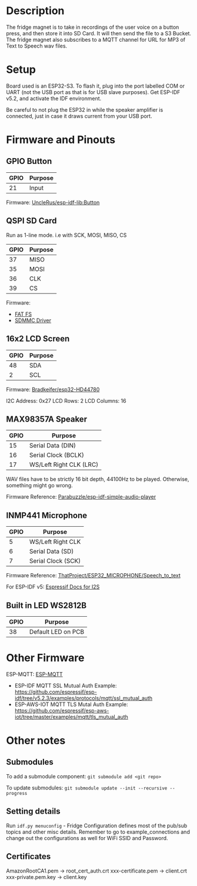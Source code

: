 # Description

The fridge magnet is to take in recordings of the user voice on a button press, and then store it into SD Card. It will then send the file to a S3 Bucket. 
The fridge magnet also subscribes to a MQTT channel for URL for MP3 of Text to Speech wav files.

# Setup 
Board used is an ESP32-S3. To flash it, plug into the port labelled COM or UART (not the USB port as that is for USB slave purposes).
Get ESP-IDF v5.2, and activate the IDF environment.

Be careful to not plug the ESP32 in while the speaker amplifier is connected, just in case it draws current from your USB port.

# Firmware and Pinouts

## GPIO Button

|  GPIO | Purpose |
| --- | --- |
| 21  | Input |

Firmware: [UncleRus/esp-idf-lib:Button](https://github.com/UncleRus/esp-idf-lib/tree/master/components/button)

## QSPI SD Card

Run as 1-line mode. i.e with SCK, MOSI, MISO, CS

|  GPIO | Purpose |
| --- | ---|
| 37  | MISO |
| 35  | MOSI|
| 36  | CLK |
| 39  | CS |

Firmware: 
- [FAT FS](https://docs.espressif.com/projects/esp-idf/en/stable/esp32/api-reference/storage/fatfs.html)
- [SDMMC Driver](https://docs.espressif.com/projects/esp-idf/en/stable/esp32/api-reference/storage/sdmmc.html)


## 16x2 LCD Screen

|  GPIO | Purpose |
| --- | ---|
| 48 | SDA|
| 2  | SCL|

Firmware: [Bradkeifer/esp32-HD44780](https://github.com/bradkeifer/esp32-HD44780/tree/main)

I2C Address: 0x27
LCD Rows: 2
LCD Columns: 16


## MAX98357A Speaker

|  GPIO | Purpose |
| --- | ---|
| 15  | Serial Data (DIN) |
| 16  | Serial Clock (BCLK) |
| 17  | WS/Left Right CLK (LRC) |

WAV files have to be strictly 16 bit depth, 44100Hz to be played. Otherwise, something might go wrong.

Firmware Reference: [Parabuzzle/esp-idf-simple-audio-player](https://github.com/parabuzzle/esp-idf-simple-audio-player/tree/main)

## INMP441 Microphone
|  GPIO | Purpose |
| --- | ---|
| 5  | WS/Left Right CLK|
| 6  | Serial Data (SD) |
| 7  | Serial Clock (SCK) |


Firmware Reference: [ThatProject/ESP32_MICROPHONE/Speech_to_text](https://github.com/0015/ThatProject/blob/master/ESP32_MICROPHONE/ESP32_INMP441_SPEECH_TO_TEXT/ESP32_INMP441_RECORDING_UPLOAD_TO_SERVER/ESP32_INMP441_RECORDING_UPLOAD_TO_SERVER.ino)

For ESP-IDF v5: [Espressif Docs for I2S](https://docs.espressif.com/projects/esp-idf/en/v5.3.1/esp32/api-reference/peripherals/i2s.html)

## Built in LED WS2812B

|  GPIO | Purpose |
| --- | ---|
| 38  | Default LED on PCB|


# Other Firmware
ESP-MQTT: [ESP-MQTT](https://docs.espressif.com/projects/esp-idf/en/v5.3.1/esp32/api-reference/protocols/mqtt.html)
- ESP-IDF MQTT SSL Mutual Auth Example: https://github.com/espressif/esp-idf/tree/v5.2.3/examples/protocols/mqtt/ssl_mutual_auth
- ESP-AWS-IOT MQTT TLS Mutal Auth Example: https://github.com/espressif/esp-aws-iot/tree/master/examples/mqtt/tls_mutual_auth



# Other notes
## Submodules

To add a submodule component:
`git submodule add <git repo>`

To update submodules:
`git submodule update --init --recursive --progress`

## Setting details
Run `idf.py menuconfig` - Fridge Configuration defines most of the pub/sub topics and other misc details.
Remember to go to example_connections and change out the configurations as well for WiFi SSID and Password.

## Certificates
AmazonRootCA1.pem -> root_cert_auth.crt
xxx-certificate.pem -> client.crt
xxx-private.pem.key -> client.key


